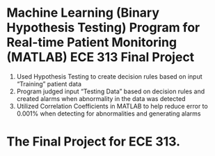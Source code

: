 # Machine Learning (Binary Hypothesis Testing) Program for Real-time Patient Monitoring (MATLAB) ECE 313 Final Project
1. Used Hypothesis Testing to create decision rules based on input “Training” patient data
2. Program judged input “Testing Data” based on decision rules and created alarms when abnormality in
the data was detected
3. Utilized Correlation Coefficients in MATLAB to help reduce error to 0.001% when detecting for
abnormalities and generating alarms
# The Final Project for ECE 313.
